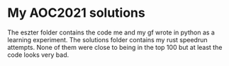 # My AOC2021 solutions

The eszter folder contains the code me and my gf wrote in python as a learning experiment.
The solutions folder contains my rust speedrun attempts. None of them were close to being in the top 100 but at least the code looks very bad.
